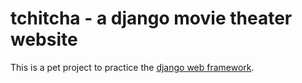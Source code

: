 # tchitcha - a django movie theater website

This is a pet project to practice the [django web framework](https://www.djangoproject.com/).